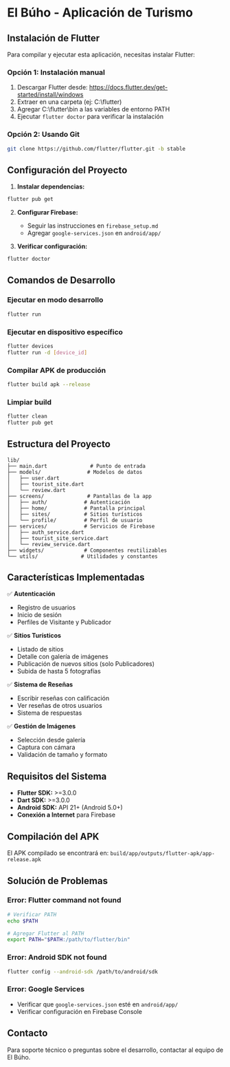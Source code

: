 # El Búho - Aplicación de Turismo

## Instalación de Flutter

Para compilar y ejecutar esta aplicación, necesitas instalar Flutter:

### Opción 1: Instalación manual
1. Descargar Flutter desde: https://docs.flutter.dev/get-started/install/windows
2. Extraer en una carpeta (ej: C:\flutter)
3. Agregar C:\flutter\bin a las variables de entorno PATH
4. Ejecutar `flutter doctor` para verificar la instalación

### Opción 2: Usando Git
```bash
git clone https://github.com/flutter/flutter.git -b stable
```

## Configuración del Proyecto

1. **Instalar dependencias:**
```bash
flutter pub get
```

2. **Configurar Firebase:**
   - Seguir las instrucciones en `firebase_setup.md`
   - Agregar `google-services.json` en `android/app/`

3. **Verificar configuración:**
```bash
flutter doctor
```

## Comandos de Desarrollo

### Ejecutar en modo desarrollo
```bash
flutter run
```

### Ejecutar en dispositivo específico
```bash
flutter devices
flutter run -d [device_id]
```

### Compilar APK de producción
```bash
flutter build apk --release
```

### Limpiar build
```bash
flutter clean
flutter pub get
```

## Estructura del Proyecto

```
lib/
├── main.dart              # Punto de entrada
├── models/               # Modelos de datos
│   ├── user.dart
│   ├── tourist_site.dart
│   └── review.dart
├── screens/              # Pantallas de la app
│   ├── auth/            # Autenticación
│   ├── home/            # Pantalla principal
│   ├── sites/           # Sitios turísticos
│   └── profile/         # Perfil de usuario
├── services/            # Servicios de Firebase
│   ├── auth_service.dart
│   ├── tourist_site_service.dart
│   └── review_service.dart
├── widgets/             # Componentes reutilizables
└── utils/              # Utilidades y constantes
```

## Características Implementadas

✅ **Autenticación**
- Registro de usuarios
- Inicio de sesión
- Perfiles de Visitante y Publicador

✅ **Sitios Turísticos**
- Listado de sitios
- Detalle con galería de imágenes
- Publicación de nuevos sitios (solo Publicadores)
- Subida de hasta 5 fotografías

✅ **Sistema de Reseñas**
- Escribir reseñas con calificación
- Ver reseñas de otros usuarios
- Sistema de respuestas

✅ **Gestión de Imágenes**
- Selección desde galería
- Captura con cámara
- Validación de tamaño y formato

## Requisitos del Sistema

- **Flutter SDK:** >=3.0.0
- **Dart SDK:** >=3.0.0
- **Android SDK:** API 21+ (Android 5.0+)
- **Conexión a Internet** para Firebase

## Compilación del APK

El APK compilado se encontrará en:
`build/app/outputs/flutter-apk/app-release.apk`

## Solución de Problemas

### Error: Flutter command not found
```bash
# Verificar PATH
echo $PATH

# Agregar Flutter al PATH
export PATH="$PATH:/path/to/flutter/bin"
```

### Error: Android SDK not found
```bash
flutter config --android-sdk /path/to/android/sdk
```

### Error: Google Services
- Verificar que `google-services.json` esté en `android/app/`
- Verificar configuración en Firebase Console

## Contacto

Para soporte técnico o preguntas sobre el desarrollo, contactar al equipo de El Búho.
